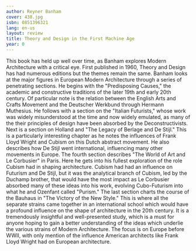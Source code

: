 ```yaml
---
author: Reyner Banham
cover: 438.jpg
isbn: 0851396321
lang: en-us
layout: review
title: Theory and Design in the First Machine Age
year: 0
---
```

This book has held up well over time, as Banham explores Modern Architecture with a critical eye. First published in 1960, Theory and Design has had numerous editions but the themes remain the same.  Banham looks at the major figures in European Modern Architecture through a series of penetrating sections. 
He begins with the "Predisposing Causes," the academic and constructive traditions of the later 19th and early 20th century.  Of particular note is the relation between the English Arts and Crafts Movement and the Deutscher Werkbund through Hermann Muthesius.  He follows with a section on the "Italian Futurists," whose work was widely misunderstood at the time and now widely emulated, as many of the their principles of design have been absorbed by the Deconstructivists.  Next is a section on Holland and "The Legacy of Berlage and De Stijl."  This is a particularly interesting chapter as he notes the influences of Frank Lloyd Wright and Cubism on this Dutch abstract movement.  He also describes how De Stijl went international, influencing many other movements in Europe.  The fourth section describes "The World of Art and Le Corbusier" in Paris.  Here he gets into his fullest exploration of the role Cubism had in shaping architecture.  Cubism had had an influence on Futurism and De Stijl, but it was the analytical branch of Cubism, led by the Duchamp brother, that would have the most impact as Le Corbusier absorbed many of these ideas into his work, evolving Cubo-Futurism into what he and Ozenfant called "Purism."  The last section charts the course of the Bauhaus in "The Victory of the New Style."  This is where all the separate strains came together in an international school which would have a profound influence on the shape of architecture in the 20th century.
It is a tremendously insightful and well-presented study, which is a must for anyone hoping to gain a better understanding of the ideas which underlie the various strains of Modern Architecture.  The focus is on Europe before WWII, with only mention of the influence American architects like Frank Lloyd Wright had on European architecture.
